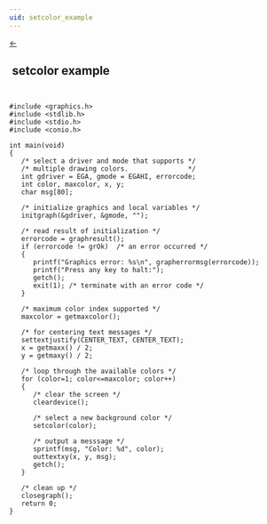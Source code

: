 ```yaml
---
uid: setcolor_example
---
```

<a class="whitespacepre" href="setcolor.md#examples"> ← </a>

## &nbsp;setcolor example

``` ```<br>

```
#include <graphics.h>
#include <stdlib.h>
#include <stdio.h>
#include <conio.h>

int main(void)
{
   /* select a driver and mode that supports */
   /* multiple drawing colors.               */
   int gdriver = EGA, gmode = EGAHI, errorcode;
   int color, maxcolor, x, y;
   char msg[80];

   /* initialize graphics and local variables */
   initgraph(&gdriver, &gmode, "");

   /* read result of initialization */
   errorcode = graphresult();
   if (errorcode != grOk)  /* an error occurred */
   {
      printf("Graphics error: %s\n", grapherrormsg(errorcode));
      printf("Press any key to halt:");
      getch();
      exit(1); /* terminate with an error code */
   }

   /* maximum color index supported */
   maxcolor = getmaxcolor();

   /* for centering text messages */
   settextjustify(CENTER_TEXT, CENTER_TEXT);
   x = getmaxx() / 2;
   y = getmaxy() / 2;

   /* loop through the available colors */
   for (color=1; color<=maxcolor; color++)
   {
      /* clear the screen */
      cleardevice();

      /* select a new background color */
      setcolor(color);

      /* output a messsage */
      sprintf(msg, "Color: %d", color);
      outtextxy(x, y, msg);
      getch();
   }

   /* clean up */
   closegraph();
   return 0;
}
```

<br>